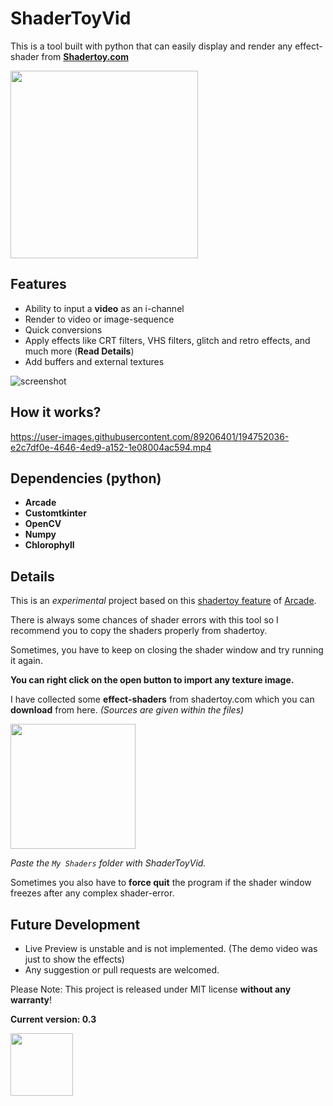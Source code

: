 # ShaderToyVid
This is a tool built with python that can easily display and render any effect-shader from [**Shadertoy.com**](https://www.shadertoy.com/)

[<img src="https://img.shields.io/badge/DOWNLOAD-ShaderToyVid-informational?&color=orange&logo=Python&logoColor=yellow&style=for-the-badge"  width="300">](https://github.com/Akascape/ShaderToyVid/archive/refs/heads/main.zip)

## Features
- Ability to input a **video** as an i-channel
- Render to video or image-sequence
- Quick conversions
- Apply effects like CRT filters, VHS filters, glitch and retro effects, and much more (**Read Details**)
- Add buffers and external textures

![screenshot](https://github.com/Akascape/ShaderToyVid/assets/89206401/7cffb76e-b7b1-4e37-8ba5-7c474581e6d3)

## How it works?

https://user-images.githubusercontent.com/89206401/194752036-e2c7df0e-4646-4ed9-a152-1e08004ac594.mp4

## Dependencies (python)
- **Arcade**
- **Customtkinter**
- **OpenCV**
- **Numpy**
- **Chlorophyll**

## Details

This is an *experimental* project based on this [shadertoy feature](https://github.com/pythonarcade/arcade/blob/development/arcade/experimental/shadertoy.py) of [Arcade](https://github.com/pythonarcade/arcade). 

There is always some chances of shader errors with this tool so I recommend you to copy the shaders properly from shadertoy. 

Sometimes, you have to keep on closing the shader window and try running it again.

**You can right click on the open button to import any texture image.**

I have collected some **effect-shaders** from shadertoy.com which you can **download** from here. *(Sources are given within the files)*

[<img src="https://img.shields.io/badge/DOWNLOAD-SHADERS-informational?&color=green&style=for-the-badge" width="200">](https://github.com/Akascape/ShaderToyVid/files/9746351/Shaders.zip)

*Paste the `My Shaders` folder with ShaderToyVid.*

Sometimes you also have to **force quit** the program if the shader window freezes after any complex shader-error.

## Future Development
- Live Preview is unstable and is not implemented. (The demo video was just to show the effects)
- Any suggestion or pull requests are welcomed. 

Please Note: This project is released under MIT license **without any warranty**!

**Current version: 0.3**

[<img src="https://img.shields.io/badge/LICENSE-MIT-informational?&color=yellow&style=for-the-badge" width="100">](https://github.com/Akascape/ShaderToyVid/blob/main/LICENSE)
